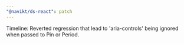 ```yaml
---
"@navikt/ds-react": patch
---
```


Timeline: Reverted regression that lead to 'aria-controls' being ignored when passed to Pin or Period.
